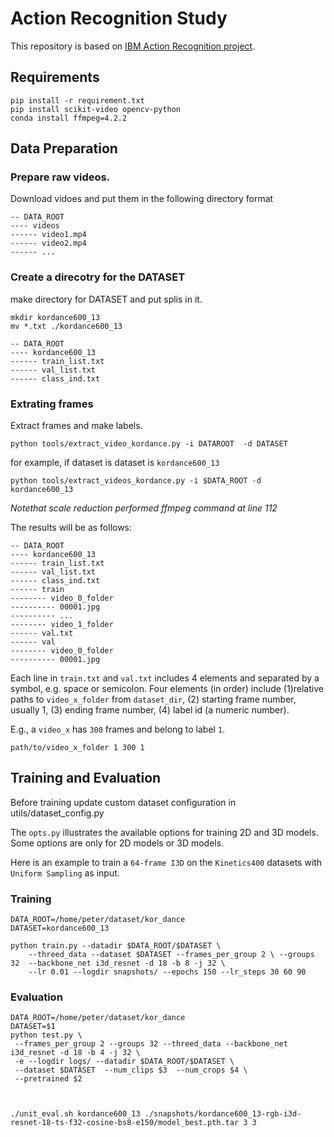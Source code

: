 # Action Recognition Study

This repository is based on [IBM Action Recognition project](https://github.com/IBM/action-recognition-pytorch).


## Requirements
```
pip install -r requirement.txt
pip install scikit-video opencv-python
conda install ffmpeg=4.2.2
```

## Data Preparation

### Prepare raw videos.

Download vidoes and put them in the following directory format
```
-- DATA_ROOT
---- videos
------ video1.mp4
------ video2.mp4
------ ...
```

### Create a direcotry for the DATASET

make directory for DATASET and put splis in it.

```
mkdir kordance600_13
mv *.txt ./kordance600_13

-- DATA_ROOT
---- kordance600_13
------ train_list.txt
------ val_list.txt
------ class_ind.txt
```

### Extrating frames
Extract frames and make labels.

```
python tools/extract_video_kordance.py -i DATAROOT  -d DATASET
```

for example, if dataset is dataset is `kordance600_13`
```
python tools/extract_videos_kordance.py -i $DATA_ROOT -d kordance600_13
```

*Notethat scale reduction performed ffmpeg command at line 112*

The results will be as follows:

```
-- DATA_ROOT
---- kordance600_13
------ train_list.txt
------ val_list.txt
------ class_ind.txt
------ train
-------- video_0_folder
---------- 00001.jpg
---------- ...
-------- video_1_folder
------ val.txt
------ val
-------- video_0_folder
---------- 00001.jpg

```

Each line in `train.txt` and `val.txt` includes 4 elements and separated by a symbol, e.g. space or semicolon. 
Four elements (in order) include (1)relative paths to `video_x_folder` from `dataset_dir`, (2) starting frame number, usually 1, (3) ending frame number, (4) label id (a numeric number).

E.g., a `video_x` has `300` frames and belong to label `1`.
```
path/to/video_x_folder 1 300 1
```

## Training and Evaluation
Before training update custom dataset configuration in utils/dataset_config.py

The `opts.py` illustrates the available options for training 2D and 3D models. Some options are only for 2D models or 3D models.


Here is an example to train a `64-frame I3D` on the `Kinetics400` datasets with `Uniform Sampling` as input.

### Training
```
DATA_ROOT=/home/peter/dataset/kor_dance
DATASET=kordance600_13

python train.py --datadir $DATA_ROOT/$DATASET \
    --threed_data --dataset $DATASET --frames_per_group 2 \ --groups 32  --backbone_net i3d_resnet -d 18 -b 8 -j 32 \
    --lr 0.01 --logdir snapshots/ --epochs 150 --lr_steps 30 60 90
```
### Evaluation
```
DATA_ROOT=/home/peter/dataset/kor_dance
DATASET=$1
python test.py \
 --frames_per_group 2 --groups 32 --threed_data --backbone_net i3d_resnet -d 18 -b 4 -j 32 \
 -e --logdir logs/ --datadir $DATA_ROOT/$DATASET \
 --dataset $DATASET  --num_clips $3  --num_crops $4 \
 --pretrained $2



./unit_eval.sh kordance600_13 ./snapshots/kordance600_13-rgb-i3d-resnet-18-ts-f32-cosine-bs8-e150/model_best.pth.tar 3 3

```